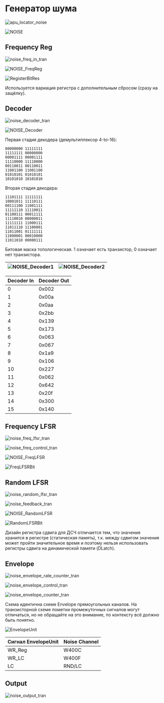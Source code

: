 # Генератор шума

![apu_locator_noise](/BreakingNESWiki/imgstore/apu/apu_locator_noise.jpg)

![NOISE](/BreakingNESWiki/imgstore/apu/NOISE.jpg)

## Frequency Reg

![noise_freq_in_tran](/BreakingNESWiki/imgstore/apu/noise_freq_in_tran.jpg)

![NOISE_FreqReg](/BreakingNESWiki/imgstore/apu/NOISE_FreqReg.jpg)

![RegisterBitRes](/BreakingNESWiki/imgstore/apu/RegisterBitRes.jpg)

Используется вариация регистра с дополнительным сбросом (сразу на защёлку).

## Decoder

![noise_decoder_tran](/BreakingNESWiki/imgstore/apu/noise_decoder_tran.jpg)

![NOISE_Decoder](/BreakingNESWiki/imgstore/apu/NOISE_Decoder.jpg)

Первая стадия декодера (демультиплексор 4-to-16):

```
00000000 11111111
11111111 00000000
00001111 00001111
11110000 11110000
00110011 00110011
11001100 11001100
01010101 01010101
10101010 10101010
```

Вторая стадия декодера:

```
11101111 11111111
10001011 11110111
00111100 11001111
11111110 11110011
01100111 00011111
11110010 00000011
11111111 11000111
11011110 11100001
11011001 01111111
11000001 00010000
11011010 00000111
```

Битовая маска топологическая. 1 означает есть транзистор, 0 означает нет транзистора.

|![NOISE_Decoder1](/BreakingNESWiki/imgstore/apu/NOISE_Decoder1.jpg)|![NOISE_Decoder2](/BreakingNESWiki/imgstore/apu/NOISE_Decoder2.jpg)|
|---|---|

|Decoder In|Decoder Out|
|---|---|
|0|0x002|
|1|0x00a|
|2|0x0aa|
|3|0x2bb|
|4|0x139|
|5|0x173|
|6|0x063|
|7|0x067|
|8|0x1a9|
|9|0x106|
|10|0x227|
|11|0x062|
|12|0x642|
|13|0x20f|
|14|0x300|
|15|0x140|

## Frequency LFSR

![noise_freq_lfsr_tran](/BreakingNESWiki/imgstore/apu/noise_freq_lfsr_tran.jpg)

![noise_freq_control_tran](/BreakingNESWiki/imgstore/apu/noise_freq_control_tran.jpg)

![NOISE_FreqLFSR](/BreakingNESWiki/imgstore/apu/NOISE_FreqLFSR.jpg)

![FreqLFSRBit](/BreakingNESWiki/imgstore/apu/FreqLFSRBit.jpg)

## Random LFSR

![noise_random_lfsr_tran](/BreakingNESWiki/imgstore/apu/noise_random_lfsr_tran.jpg)

![noise_feedback_tran](/BreakingNESWiki/imgstore/apu/noise_feedback_tran.jpg)

![NOISE_RandomLFSR](/BreakingNESWiki/imgstore/apu/NOISE_RandomLFSR.jpg)

![RandomLFSRBit](/BreakingNESWiki/imgstore/apu/RandomLFSRBit.jpg)

Дизайн регистра сдвига для ДСЧ отличается тем, что значение хранится в регистре (статическая память), т.к. между сдвигом значения может пройти значительное время и поэтому нельзя использовать регистры сдвига на динамической памяти (DLatch).

## Envelope

![noise_envelope_rate_counter_tran](/BreakingNESWiki/imgstore/apu/noise_envelope_rate_counter_tran.jpg)

![noise_envelope_control_tran](/BreakingNESWiki/imgstore/apu/noise_envelope_control_tran.jpg)

![noise_envelope_counter_tran](/BreakingNESWiki/imgstore/apu/noise_envelope_counter_tran.jpg)

Схема идентична схеме Envelope прямоугольных каналов. На транзисторной схеме пометки промежуточных сигналов могут отличаться, но не обращайте на это внимание, по контексту всё должно быть понятно.

![EnvelopeUnit](/BreakingNESWiki/imgstore/apu/EnvelopeUnit.jpg)

|Сигнал EnvelopeUnit|Noise Channel|
|---|---|
|WR_Reg|W400C|
|WR_LC|W400F|
|LC|RND/LC|

## Output

![noise_output_tran](/BreakingNESWiki/imgstore/apu/noise_output_tran.jpg)
